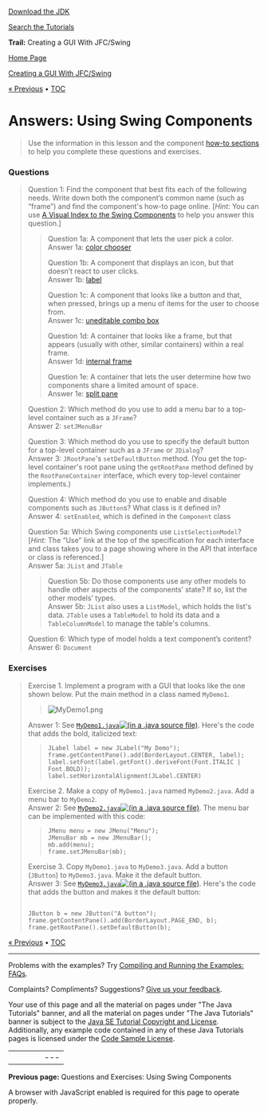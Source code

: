 [Download
the JDK](http://java.sun.com/javase/6/download.jsp)
  
[Search the
Tutorials](../../search.html)

**Trail:** Creating a GUI With JFC/Swing

[Home Page](../../index.html)
>
[Creating a GUI With JFC/Swing](../index.html)

[« Previous](../TOC.html) • [TOC](../TOC.html)

# Answers: Using Swing Components

> Use the information in this lesson and the component
> [how-to sections](../components/componentlist.html) to help you complete these questions and exercises.

### Questions

> Question 1: Find the component
> that best fits each of the following needs. Write down both the
> component’s common name (such as “frame”) and
> find the component's how-to page online. [*Hint:* You can
> use [A Visual Index to
> the Swing Components](../../ui/features/components.html) to help you answer this question.]
>
> > Question 1a: A component that lets the user
> > pick a color.  
> > Answer 1a: [color
> > chooser](../../uiswing/components/colorchooser.html)  
> >   
> > Question 1b: A component that displays an icon,
> > but that doesn’t react to user clicks.  
> > Answer 1b: [label](../../uiswing/components/label.html)  
> >   
> > Question 1c: A component that looks like a
> > button and that, when pressed, brings up a menu of items for the user to
> > choose from.  
> > Answer 1c: [uneditable
> > combo box](../../uiswing/components/combobox.html)  
> >   
> > Question 1d: A container that looks like a
> > frame, but that appears (usually with other, similar containers) within
> > a real frame.  
> > Answer 1d: [internal
> > frame](../../uiswing/components/internalframe.html)  
> >   
> > Question 1e: A container that lets the user
> > determine how two components share a limited amount of space.  
> > Answer 1e: [split
> > pane](../../uiswing/components/splitpane.html)
>
> Question 2: Which method do you
> use to add a menu bar to a top-level container such as a `JFrame`?  
> Answer 2: `setJMenuBar`
>
> Question 3: Which method do you
> use to specify the default button for a top-level container such
> as a `JFrame` or `JDialog`?  
> Answer 3: `JRootPane`'s `setDefaultButton`
> method. (You get the top-level container's root pane using the `getRootPane`
> method defined by the `RootPaneContainer` interface, which every
> top-level container implements.)
>
> Question 4: Which method do you
> use to enable and disable components such as `JButton`s?
> What class is it defined in?  
> Answer 4: `setEnabled`,
> which is defined in the `Component` class
>
> Question 5a: Which Swing components use `ListSelectionModel`?
> [*Hint:* The “Use” link at the top of the specification for
> each interface and class takes you to a page showing where in the API that
> interface or class is referenced.]  
> Answer 5a: `JList`
> and `JTable`
>
> > Question 5b: Do those components
> > use any other models to handle other aspects of the components’
> > state? If so, list the other models’ types.  
> > Answer 5b: `JList` also uses a `ListModel`,
> > which holds the list's data. `JTable` uses a `TableModel`
> > to hold its data and a `TableColumnModel` to manage the table's
> > columns.
>
> Question 6: Which type of model
> holds a text component’s content?  
> Answer 6: `Document`

### Exercises

> Exercise 1. Implement a program
> with a GUI that looks like the one shown below. Put the main
> method in a class named `MyDemo1`.
>
> > ![MyDemo1.png](../../figures/uiswing/QandE/MyDemo1.png)
>
> Answer 1: See [`MyDemo1.java`](../examples/QandE/MyDemo1Project/src/QandE/MyDemo1.java)[![(in a .java source file)](../../images/sourceIcon.gif)](../examples/QandE/MyDemo1Project/src/QandE/MyDemo1.java).
> Here's the code that adds the bold, italicized text:
>
> > ```
> > JLabel label = new JLabel("My Demo");
> > frame.getContentPane().add(BorderLayout.CENTER, label);
> > label.setFont(label.getFont().deriveFont(Font.ITALIC | Font.BOLD));
> > label.setHorizontalAlignment(JLabel.CENTER)
> > ```
>
> Exercise 2. Make a copy of `MyDemo1.java`
> named `MyDemo2.java`. Add a menu bar to `MyDemo2`.   
> Answer 2: See [`MyDemo2.java`](../examples/QandE/MyDemo2Project/src/QandE/MyDemo2.java)[![(in a .java source file)](../../images/sourceIcon.gif)](../examples/QandE/MyDemo2Project/src/QandE/MyDemo2.java).
> The menu bar can be implemented
> with this code:
>
> > ```
> > JMenu menu = new JMenu("Menu");
> > JMenuBar mb = new JMenuBar();
> > mb.add(menu);
> > frame.setJMenuBar(mb);
> > ```
>
> Exercise 3. Copy `MyDemo1.java`
> to `MyDemo3.java`. Add a button (`JButton`) to `MyDemo3.java`.
> Make it the default button.  
> Answer 3: See [`MyDemo3.java`](../examples/QandE/MyDemo3Project/src/QandE/MyDemo3.java)[![(in a .java source file)](../../images/sourceIcon.gif)](../examples/QandE/MyDemo3Project/src/QandE/MyDemo3.java).
> Here's the code that adds the button
> and makes it the default button:
>
> ```
>
> JButton b = new JButton("A button");
> frame.getContentPane().add(BorderLayout.PAGE_END, b);
> frame.getRootPane().setDefaultButton(b);
>
> ```

[« Previous](../TOC.html)
•
[TOC](../TOC.html)


---

Problems with the examples? Try [Compiling and Running
the Examples: FAQs](../../information/run-examples.html).
  
Complaints? Compliments? Suggestions? [Give
us your feedback](http://download.oracle.com/javase/feedback.html).

Your use of this page and all the material on pages under "The Java Tutorials" banner,
and all the material on pages under "The Java Tutorials" banner is subject to the [Java SE Tutorial Copyright
and License](../../information/license.html).
Additionally, any example code contained in any of these Java
Tutorials pages is licensed under the
[Code
Sample License](http://developers.sun.com/license/berkeley_license.html).

|  |  |  |  |  |
| --- | --- | --- | --- | --- |
| |  |  | | --- | --- | | duke image | Oracle logo | | [About Oracle](http://www.oracle.com/us/corporate/index.html) | [Oracle Technology Network](http://www.oracle.com/technology/index.html) | [Terms of Service](https://www.samplecode.oracle.com/servlets/CompulsoryClickThrough?type=TermsOfService) | Copyright © 1995, 2011 Oracle and/or its affiliates. All rights reserved. |

**Previous page:** Questions and Exercises: Using Swing Components




A browser with JavaScript enabled is required for this page to operate properly.